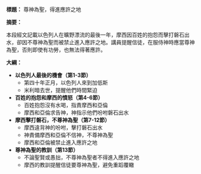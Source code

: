 **標題：** 尊神為聖，得進應許之地

**摘要：**

本段經文記載以色列人在曠野漂流的最後一年，摩西因百姓的抱怨而擊打磐石出水，卻因不尊神為聖而被禁止進入應許之地。講員提醒信徒，在服侍神時應當尊神為聖，否則即使有功勞，也無法得著應許。

**大綱：**

* **以色列人最後的機會（第1-3節）**
    * 第四十年正月，以色列人來到加低斯
    * 米利暗去世，提醒他們時間緊迫
* **百姓的抱怨和摩西的憤怒（第4-6節）**
    * 百姓抱怨沒有水喝，指責摩西和亞倫
    * 摩西和亞倫求告神，神指示他們吩咐磐石出水
* **摩西擊打磐石，不尊神為聖（第7-12節）**
    * 摩西違背神的吩咐，擊打磐石出水
    * 神責備摩西和亞倫不信神，不尊神為聖
    * 摩西和亞倫被禁止進入應許之地
* **尊神為聖的教訓（第13節）**
    * 不論聖賢或愚拙，不尊神為聖者不得進入應許之地
    * 摩西的教訓提醒信徒要尊神為聖，避免重蹈覆轍